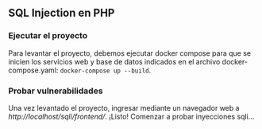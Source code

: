 ## SQL Injection en PHP

### Ejecutar el proyecto
Para levantar el proyecto, debemos ejecutar docker compose para que se inicien los servicios web y base de datos indicados en el archivo docker-compose.yaml: 
`docker-compose up --build`.

### Probar vulnerabilidades
Una vez levantado el proyecto, ingresar mediante un navegador web a *http://localhost/sqli/frontend/*. ¡Listo! Comenzar a probar inyecciones sqli...